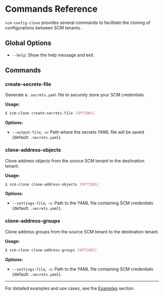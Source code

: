 # Commands Reference

`scm-config-clone` provides several commands to facilitate the cloning of configurations between SCM tenants.

## Global Options

- `--help`: Show the help message and exit.

## Commands

### create-secrets-file

Generate a `.secrets.yaml` file to securely store your SCM credentials.

**Usage:**

<div class="termy">

<!-- termynal -->
```bash
$ scm-clone create-secrets-file [OPTIONS]
```
</div>

**Options:**

- `--output-file`, `-o`: Path where the secrets YAML file will be saved (default: `.secrets.yaml`).

### clone-address-objects

Clone address objects from the source SCM tenant to the destination tenant.

**Usage:**

<div class="termy">

<!-- termynal -->
```bash
$ scm-clone clone-address-objects [OPTIONS]
```
</div>

**Options:**

- `--settings-file`, `-s`: Path to the YAML file containing SCM credentials (default: `.secrets.yaml`).

### clone-address-groups

Clone address groups from the source SCM tenant to the destination tenant.

**Usage:**

<div class="termy">

<!-- termynal -->
```bash
$ scm-clone clone-address-groups [OPTIONS]
```
</div>

**Options:**

- `--settings-file`, `-s`: Path to the YAML file containing SCM credentials (default: `.secrets.yaml`).

---

For detailed examples and use cases, see the [Examples](examples.md) section.
